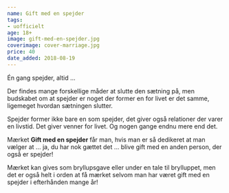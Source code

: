 ```yaml
---
name: Gift med en spejder
tags:
- uofficielt
age: 18+
image: gift-med-en-spejder.jpg
coverimage: cover-marriage.jpg
price: 40
date_added: 2018-08-19
---
```

Én gang spejder, altid ...

Der findes mange forskellige måder at slutte den sætning på, men budskabet om at spejder er noget der former en for livet er det samme, ligemeget hvordan sætningen slutter.

Spejder former ikke bare en som spejder, det giver også relationer der varer en livstid.
Det giver venner for livet.
Og nogen gange endnu mere end det.

Mærket **Gift med en spejder** får man, hvis man er så dedikeret at man vælger at ... ja, du har nok gættet det ... blive gift med en anden person, der også er spejder!

Mærket kan gives som bryllupsgave eller under en tale til brylluppet, men det er også helt i orden at få mærket selvom man har været gift med en spejder i efterhånden mange år!
